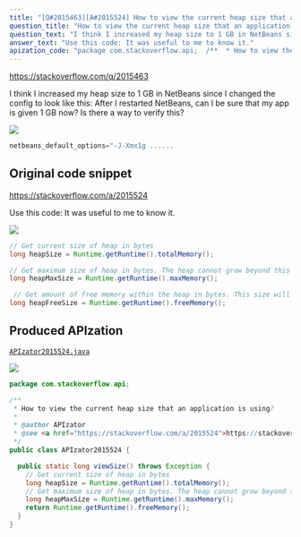 ```yaml
---
title: "[Q#2015463][A#2015524] How to view the current heap size that an application is using?"
question_title: "How to view the current heap size that an application is using?"
question_text: "I think I increased my heap size to 1 GB in NetBeans since I changed the config to look like this: After I restarted NetBeans, can I be sure that my app is given 1 GB now? Is there a way to verify this?"
answer_text: "Use this code: It was useful to me to know it."
apization_code: "package com.stackoverflow.api;  /**  * How to view the current heap size that an application is using?  *  * @author APIzator  * @see <a href=\"https://stackoverflow.com/a/2015524\">https://stackoverflow.com/a/2015524</a>  */ public class APIzator2015524 {    public static long viewSize() throws Exception {     // Get current size of heap in bytes     long heapSize = Runtime.getRuntime().totalMemory();     // Get maximum size of heap in bytes. The heap cannot grow beyond this size.// Any attempt will result in an OutOfMemoryException.     long heapMaxSize = Runtime.getRuntime().maxMemory();     return Runtime.getRuntime().freeMemory();   } }"
---
```


https://stackoverflow.com/q/2015463

I think I increased my heap size to 1 GB in NetBeans since I changed the config to look like this:
After I restarted NetBeans, can I be sure that my app is given 1 GB now?
Is there a way to verify this?


<div class="code-logo"><img src="/stackoverflow.png" /></div>

```java
netbeans_default_options="-J-Xmx1g ......
```


## Original code snippet

https://stackoverflow.com/a/2015524

Use this code:
It was useful to me to know it.

<div class="code-logo"><img src="/stackoverflow.png" /></div>

```java
// Get current size of heap in bytes
long heapSize = Runtime.getRuntime().totalMemory(); 

// Get maximum size of heap in bytes. The heap cannot grow beyond this size.// Any attempt will result in an OutOfMemoryException.
long heapMaxSize = Runtime.getRuntime().maxMemory();

 // Get amount of free memory within the heap in bytes. This size will increase // after garbage collection and decrease as new objects are created.
long heapFreeSize = Runtime.getRuntime().freeMemory();
```

## Produced APIzation

[`APIzator2015524.java`](https://github.com/pasqualesalza/apization-temp-data/raw/master/search/APIzator2015524.java)

<div class="code-logo"><img src="/apizator.png" /></div>

```java
package com.stackoverflow.api;

/**
 * How to view the current heap size that an application is using?
 *
 * @author APIzator
 * @see <a href="https://stackoverflow.com/a/2015524">https://stackoverflow.com/a/2015524</a>
 */
public class APIzator2015524 {

  public static long viewSize() throws Exception {
    // Get current size of heap in bytes
    long heapSize = Runtime.getRuntime().totalMemory();
    // Get maximum size of heap in bytes. The heap cannot grow beyond this size.// Any attempt will result in an OutOfMemoryException.
    long heapMaxSize = Runtime.getRuntime().maxMemory();
    return Runtime.getRuntime().freeMemory();
  }
}

```